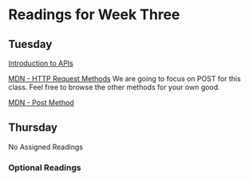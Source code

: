 # Readings for Week Three

## Tuesday

[Introduction to APIs](https://zapier.com/learn/apis/chapter-1-introduction-to-apis/)

[MDN - HTTP Request Methods](https://developer.mozilla.org/en-US/docs/Web/HTTP/Methods)
We are going to focus on POST for this class. Feel free to browse the other methods for your own good.

[MDN - Post Method](https://developer.mozilla.org/en-US/docs/Web/HTTP/Methods/POST)

## Thursday
No Assigned Readings

### Optional Readings


